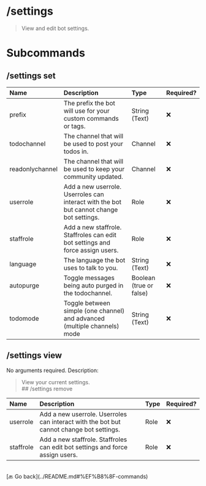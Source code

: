 # /settings
> View and edit bot settings. 

# Subcommands

## /settings set 

| Name | Description | Type | Required? | 
| :-- | :-- | :-- | :-- | 
| prefix | The prefix the bot will use for your custom commands or tags. | String (Text) | ❌ | 
| todochannel | The channel that will be used to post your todos in. | Channel | ❌ | 
| readonlychannel | The channel that will be used to keep your community updated. | Channel | ❌ | 
| userrole | Add a new userrole. Userroles can interact with the bot but cannot change bot settings. | Role | ❌ | 
| staffrole | Add a new staffrole. Staffroles can edit bot settings and force assign users. | Role | ❌ | 
| language | The language the bot uses to talk to you. | String (Text) | ❌ | 
| autopurge | Toggle messages being auto purged in the todochannel. | Boolean (true or false) | ❌ | 
| todomode | Toggle between simple (one channel) and advanced (multiple channels) mode | String (Text) | ❌ | 
## /settings view 

No arguments required. Description: 
> View your current settings. 
 <br>## /settings remove 

| Name | Description | Type | Required? | 
| :-- | :-- | :-- | :-- | 
| userrole | Add a new userrole. Userroles can interact with the bot but cannot change bot settings. | Role | ❌ | 
| staffrole | Add a new staffrole. Staffroles can edit bot settings and force assign users. | Role | ❌ | 


<br>
 [🔙 Go back](../README.md#%EF%B8%8F-commands)